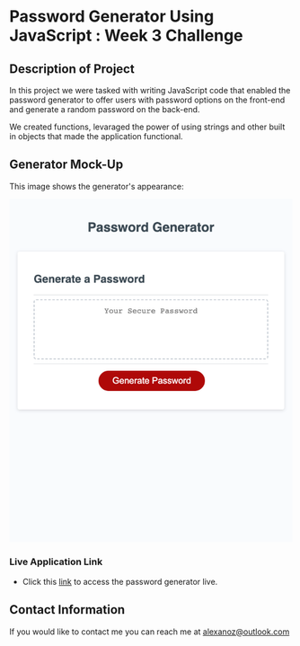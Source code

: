 # Password Generator Using JavaScript : Week 3 Challenge

## Description of Project

In this project we were tasked with writing JavaScript code that enabled the password generator to offer users with password options on the front-end and generate a random password on the back-end. 

We created functions, levaraged the power of using strings and other built in objects that made the application functional.

## Generator Mock-Up

This image shows the generator's appearance:

![The Password Generator application displays a red button to "Generate Password".](./Assets/_Users_ozyalex_gt-bootcamp_homework_password_gen_index.html.png)

### Live Application Link

* Click this [link](https://www.owasp.org/index.php/Password_special_characters) to access the password generator live.

## Contact Information

If you would like to contact me you can reach me at [alexanoz@outlook.com](alexanoz@outlook.com)